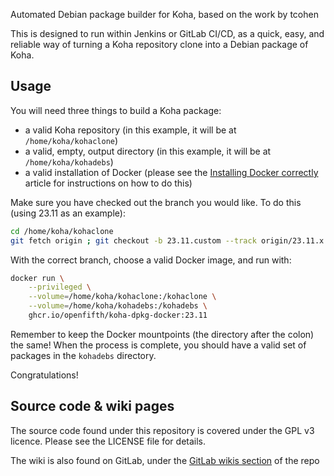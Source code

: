Automated Debian package builder for Koha, based on the work by tcohen

This is designed to run within Jenkins or GitLab CI/CD, as a quick, easy, and reliable way of turning a Koha repository clone into a Debian package of Koha.

## Usage
You will need three things to build a Koha package:
* a valid Koha repository (in this example, it will be at `/home/koha/kohaclone`)
* a valid, empty, output directory (in this example, it will be at `/home/koha/kohadebs`)
* a valid installation of Docker (please see the [Installing Docker correctly](https://gitlab.com/openfifth/koha-debs-docker/-/wikis/Installing%20Docker%20correctly) article for instructions on how to do this)

Make sure you have checked out the branch you would like. To do this (using 23.11 as an example):
```bash
cd /home/koha/kohaclone
git fetch origin ; git checkout -b 23.11.custom --track origin/23.11.x
```

With the correct branch, choose a valid Docker image, and run with:
```bash
docker run \
    --privileged \
    --volume=/home/koha/kohaclone:/kohaclone \
    --volume=/home/koha/kohadebs:/kohadebs \
    ghcr.io/openfifth/koha-dpkg-docker:23.11
```

Remember to keep the Docker mountpoints (the directory after the colon) the same! When the process is complete, you should have a valid set of packages in the `kohadebs` directory.

Congratulations!

## Source code & wiki pages
The source code found under this repository is covered under the GPL v3 licence. Please see the LICENSE file for details.

The wiki is also found on GitLab, under the [GitLab wikis section](https://gitlab.com/openfifth/koha-debs-docker/-/wikis/home) of the repo
